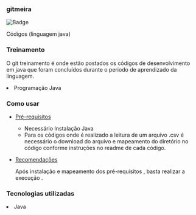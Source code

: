 ### gitmeira
![Badge](https://img.shields.io/badge/GIT-gitmeira-%237159c1?style=for-the-badge&logo=ghost)


Códigos (linguagem java) 

### Treinamento

O git treinamento é onde estão postados os códigos de desenvolvimento em java que foram concluídos
durante o periodo de aprendizado da linguagem.


<li>Programação Java</li>



### Como usar 
 <!--ts-->
* [Pré-requisitos](#pre-requisitos)
  
  - Necessário Instalação Java
  - Para os códigos onde é realizado a leitura de um arquivo .csv é necessário o download do arquivo e mapeamento do diretório no código conforme instruções no readme de cada código.
   

 * [Recomendações](#recomendações)
   
    Após instalação e mapeamento dos pré-requisitos , basta realizar a execução .


### Tecnologias utilizadas

<li>Java</li>


